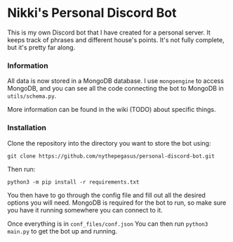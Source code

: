 # Nikki's Personal Discord Bot
This is my own Discord bot that I have created for a personal server. It keeps track of phrases and different house's points. It's not fully complete, but it's pretty far along.
### Information
All data is now stored in a MongoDB database. I use `mongoengine` to access MongoDB, and you can see all the code connecting the bot to MongoDB in `utils/schema.py`.

More information can be found in the wiki (TODO) about specific things.
### Installation
Clone the repository into the directory you want to store the bot using:

`git clone https://github.com/nythepegasus/personal-discord-bot.git`

Then run:

`python3 -m pip install -r requirements.txt`

You then have to go through the config file and fill out all the desired options you will need. MongoDB is required for the bot to run, so make sure you have it running somewhere you can connect to it.

Once everything is in `conf_files/conf.json` You can then run `python3 main.py` to get the bot up and running. 
